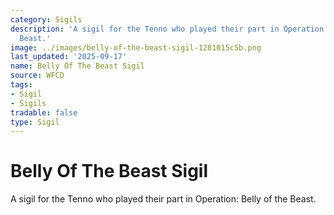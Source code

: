 ```yaml
---
category: Sigils
description: 'A sigil for the Tenno who played their part in Operation: Belly of the
  Beast.'
image: ../images/belly-of-the-beast-sigil-1281015c5b.png
last_updated: '2025-09-17'
name: Belly Of The Beast Sigil
source: WFCD
tags:
- Sigil
- Sigils
tradable: false
type: Sigil
---
```


# Belly Of The Beast Sigil

A sigil for the Tenno who played their part in Operation: Belly of the Beast.

